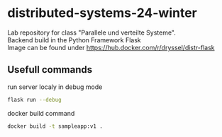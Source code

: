# distributed-systems-24-winter
Lab repository for class "Parallele und verteilte Systeme".  
Backend build in the Python Framework Flask  
Image can be found under https://hub.docker.com/r/dryssel/distr-flask

## Usefull commands
run server localy in debug mode  

```sh
flask run --debug  
```  
docker build command

```sh
docker build -t sampleapp:v1 .
```
